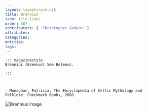 ```yaml
---
layout: layouts/pce.njk
title: Brennius
icon: file-lines
order: 307
contributors: [ 'Christopher Godwin' ]
attributes:
categories:
entities:
tags:
---
```

``` tab [group1:Info]
::: magazinestyle
Brennius (Brennus) See Belenus.

:::
```
``` tab [group1:Attributes]
```
``` tab [group1:Entities]
```
``` tab [group1:Sources]
- Monaghan, Patricia. The Encyclopedia of Celtic Mythology and Folklore. Checkmark Books, 2008.
```
![Brennius Image](https://upload.wikimedia.org/wikipedia/commons/d/d4/Figure%2C_St_John%27s_Gate_%288659047690%29.jpg)

